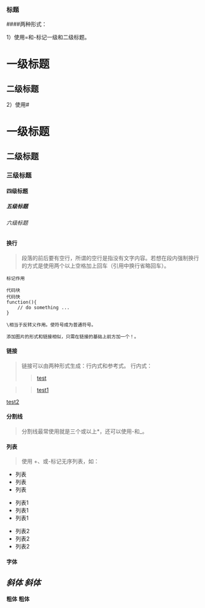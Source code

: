 ### 标题
####两种形式：  

1）使用=和-标记一级和二级标题。  

一级标题  
=========

二级标题  
---------

2）使用#
# 一级标题  

## 二级标题  

### 三级标题  

#### 四级标题  

##### 五级标题  

###### 六级标题  

#### 换行
> 段落的前后要有空行，所谓的空行是指没有文字内容。若想在段内强制换行的方式是使用两个以上空格加上回车（引用中换行省略回车）。  

`标记作用`  

    代码块
    代码快
    function(){
        // do something ...
    }

`\相当于反转义作用。使符号成为普通符号。`  

`添加图片的形式和链接相似，只需在链接的基础上前方加一个！。`  

#### 链接
> 链接可以由两种形式生成：行内式和参考式。
行内式：
>> [test](https:://www.test.com)  

>> [test1][1]  

   [test2][2]  

[1]:https:://www.test1.com  

[2]:https:://www.test2.com  
 


#### 分割线
> 分割线最常使用就是三个或以上*，还可以使用-和_。  

#### 列表
> 使用 +、或-标记无序列表，如：

* 列表
* 列表
* 列表

- 列表1
- 列表1
- 列表1

+ 列表2
+ 列表2
+ 列表2


#### 字体

*斜体* _斜体_  
-----
**粗体** __粗体__
